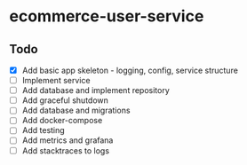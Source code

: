 # ecommerce-user-service

## Todo
- [x] Add basic app skeleton - logging, config, service structure
- [ ] Implement service
- [ ] Add database and implement repository
- [ ] Add graceful shutdown
- [ ] Add database and migrations
- [ ] Add docker-compose
- [ ] Add testing
- [ ] Add metrics and grafana
- [ ] Add stacktraces to logs